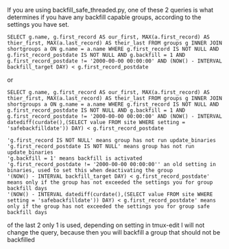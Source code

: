 If you are using backfill_safe_threaded.py, one of these 2 queries is what determines if you have any backfill capable groups, according to the settings you have set.

```
SELECT g.name, g.first_record AS our_first, MAX(a.first_record) AS thier_first, MAX(a.last_record) AS their_last FROM groups g INNER JOIN shortgroups a ON g.name = a.name WHERE g.first_record IS NOT NULL AND g.first_record_postdate IS NOT NULL AND g.backfill = 1 AND g.first_record_postdate != '2000-00-00 00:00:00' AND (NOW() - INTERVAL backfill_target DAY) < g.first_record_postdate
```

or
```
SELECT g.name, g.first_record AS our_first, MAX(a.first_record) AS thier_first, MAX(a.last_record) AS their_last FROM groups g INNER JOIN shortgroups a ON g.name = a.name WHERE g.first_record IS NOT NULL AND g.first_record_postdate IS NOT NULL AND g.backfill = 1 AND g.first_record_postdate != '2000-00-00 00:00:00' AND (NOW() - INTERVAL datediff(curdate(),(SELECT value FROM site WHERE setting = 'safebackfilldate')) DAY) < g.first_record_postdate
```

```
'g.first_record IS NOT NULL' means group has not run update_binaries
'g.first_record_postdate IS NOT NULL' means group has not run update_binaries
'g.backfill = 1' means backfill is activated
'g.first_record_postdate != '2000-00-00 00:00:00'' an old setting in binaries, used to set this when deactivating the group
'(NOW() - INTERVAL backfill_target DAY) < g.first_record_postdate' means only if the group has not exceeded the settings you for group backfill days
'(NOW() - INTERVAL datediff(curdate(),(SELECT value FROM site WHERE setting = 'safebackfilldate')) DAY) < g.first_record_postdate' means only if the group has not exceeded the settings you for group safe backfill days
```

of the last 2 only 1 is used, depending on setting in tmux-edit
I will not change the query, because then you will backfill a group that should not be backfilled
